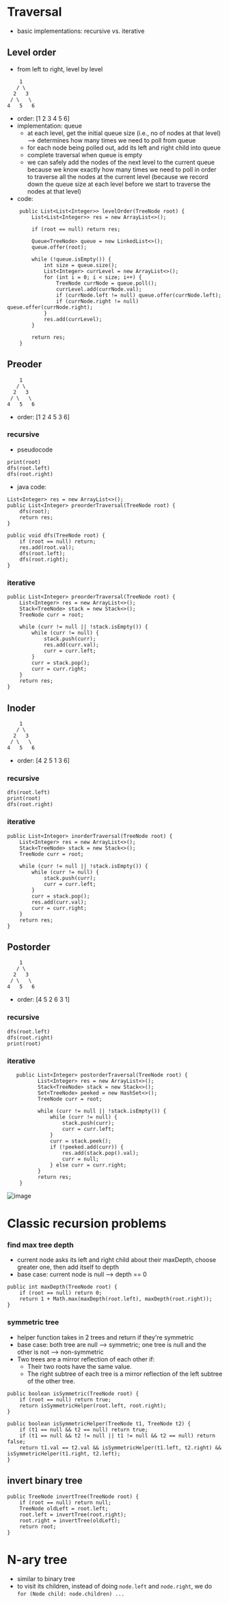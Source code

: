 # Traversal

- basic implementations: recursive vs. iterative

## Level order
- from left to right, level by level
```
    1
   / \
  2   3
 / \   \
4   5   6
```
- order: [1 2 3 4 5 6]
- implementation: queue
  - at each level, get the initial queue size (i.e., no of nodes at that level) --> determines how many times we need to poll from queue
  - for each node being polled out, add its left and right child into queue
  - complete traversal when queue is empty 
  - we can safely add the nodes of the next level to the current queue because we know exactly how many times we need to poll in order to traverse all the nodes at the current level (because we record down the queue size at each level before we start to traverse the nodes at that level)
- code:
```
    public List<List<Integer>> levelOrder(TreeNode root) {
        List<List<Integer>> res = new ArrayList<>();
        
        if (root == null) return res;
        
        Queue<TreeNode> queue = new LinkedList<>();
        queue.offer(root);
        
        while (!queue.isEmpty()) {
            int size = queue.size();
            List<Integer> currLevel = new ArrayList<>();
            for (int i = 0; i < size; i++) {
                TreeNode currNode = queue.poll();
                currLevel.add(currNode.val);
                if (currNode.left != null) queue.offer(currNode.left);
                if (currNode.right != null) queue.offer(currNode.right);
            }
            res.add(currLevel);
        }
        
        return res;
    }
```

## Preoder 
```
    1
   / \
  2   3
 / \   \
4   5   6
```
- order: [1 2 4 5 3 6]
### recursive 
- pseudocode
``` 
print(root)
dfs(root.left)
dfs(root.right)
```
- java code:
```
List<Integer> res = new ArrayList<>();
public List<Integer> preorderTraversal(TreeNode root) {
    dfs(root);
    return res;
}

public void dfs(TreeNode root) {
    if (root == null) return;
    res.add(root.val);
    dfs(root.left);
    dfs(root.right);
}
```
### iterative
```
public List<Integer> preorderTraversal(TreeNode root) {
    List<Integer> res = new ArrayList<>();
    Stack<TreeNode> stack = new Stack<>();
    TreeNode curr = root;

    while (curr != null || !stack.isEmpty()) {
        while (curr != null) {
            stack.push(curr);
            res.add(curr.val);
            curr = curr.left;
        }        
        curr = stack.pop();
        curr = curr.right;   
    }
    return res;
}
```

## Inoder 
```
    1
   / \
  2   3
 / \   \
4   5   6
```
- order: [4 2 5 1 3 6]
### recursive
``` 
dfs(root.left)
print(root)
dfs(root.right)
```
### iterative
```
public List<Integer> inorderTraversal(TreeNode root) {
    List<Integer> res = new ArrayList<>();
    Stack<TreeNode> stack = new Stack<>();
    TreeNode curr = root;

    while (curr != null || !stack.isEmpty()) {
        while (curr != null) {
            stack.push(curr);
            curr = curr.left;
        }        
        curr = stack.pop();
        res.add(curr.val);
        curr = curr.right;   
    }
    return res;
}
```

## Postorder 
```
    1
   / \
  2   3
 / \   \
4   5   6
```
- order: [4 5 2 6 3 1]
### recursive
``` 
dfs(root.left)
dfs(root.right)
print(root)
```
### iterative
```
   public List<Integer> postorderTraversal(TreeNode root) {
          List<Integer> res = new ArrayList<>();
          Stack<TreeNode> stack = new Stack<>();
          Set<TreeNode> peeked = new HashSet<>();
          TreeNode curr = root;

          while (curr != null || !stack.isEmpty()) {
              while (curr != null) {
                  stack.push(curr);
                  curr = curr.left;
              }        
              curr = stack.peek();
              if (!peeked.add(curr)) {
                  res.add(stack.pop().val);    
                  curr = null;
              } else curr = curr.right;
          }
          return res;
    }
 ```
 
 ![image](https://user-images.githubusercontent.com/77217430/205809998-b9c84680-e24f-40a3-89a6-830d014f96bc.png)


# Classic recursion problems

### find max tree depth
- current node asks its left and right child about their maxDepth, choose greater one, then add itself to depth
- base case: current node is null --> depth == 0
```
public int maxDepth(TreeNode root) {
    if (root == null) return 0; 
    return 1 + Math.max(maxDepth(root.left), maxDepth(root.right));
}
```

### symmetric tree
- helper function takes in 2 trees and return if they're symmetric
- base case: both tree are null --> symmetric; one tree is null and the other is not --> non-symmetric
- Two trees are a mirror reflection of each other if:
    - Their two roots have the same value.
    - The right subtree of each tree is a mirror reflection of the left subtree of the other tree.
```
public boolean isSymmetric(TreeNode root) {
    if (root == null) return true;
    return isSymmetricHelper(root.left, root.right);
}

public boolean isSymmetricHelper(TreeNode t1, TreeNode t2) {
    if (t1 == null && t2 == null) return true;
    if (t1 == null && t2 != null || t1 != null && t2 == null) return false;
    return t1.val == t2.val && isSymmetricHelper(t1.left, t2.right) && isSymmetricHelper(t1.right, t2.left); 
}
```

## invert binary tree
```
public TreeNode invertTree(TreeNode root) {
    if (root == null) return null;
    TreeNode oldLeft = root.left;
    root.left = invertTree(root.right);
    root.right = invertTree(oldLeft);
    return root;
}
```

# N-ary tree
- similar to binary tree
- to visit its children, instead of doing ```node.left``` and ```node.right```, we do ```for (Node child: node.children) ...```
